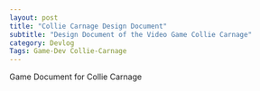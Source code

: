 ```yaml
---
layout: post
title: "Collie Carnage Design Document"
subtitle: "Design Document of the Video Game Collie Carnage"
category: Devlog
Tags: Game-Dev Collie-Carnage
---
```


Game Document for Collie Carnage
